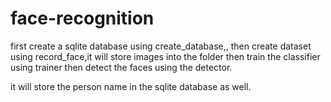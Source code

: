 # face-recognition

first create a sqlite database using create_database,,
then create dataset using record_face,it will store images into the folder
then train the classifier using trainer
then detect the faces using the detector.


it will store the person name in the sqlite database as well.

